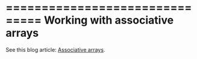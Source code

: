 ===============================
Working with associative arrays
===============================

See this blog article: [Associative arrays](http://minas-mina.com/2016/01/01/associative-arrays/).